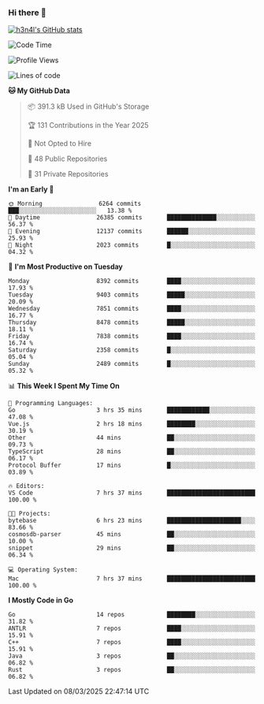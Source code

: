 ### Hi there 👋

[![h3n4l's GitHub stats](https://github-readme-stats.vercel.app/api?username=h3n4l&count_private=true&show_icons=true&theme=radical)](https://github.com/h3n4l/github-readme-stats)

<!--START_SECTION:waka-->
![Code Time](http://img.shields.io/badge/Code%20Time-2%2C086%20hrs%205%20mins-blue)

![Profile Views](http://img.shields.io/badge/Profile%20Views-0-blue)

![Lines of code](https://img.shields.io/badge/From%20Hello%20World%20I%27ve%20Written-17.9%20million%20lines%20of%20code-blue)

**🐱 My GitHub Data** 

> 📦 391.3 kB Used in GitHub's Storage 
 > 
> 🏆 131 Contributions in the Year 2025
 > 
> 🚫 Not Opted to Hire
 > 
> 📜 48 Public Repositories 
 > 
> 🔑 31 Private Repositories 
 > 
**I'm an Early 🐤** 

```text
🌞 Morning                6264 commits        ███░░░░░░░░░░░░░░░░░░░░░░   13.38 % 
🌆 Daytime                26385 commits       ██████████████░░░░░░░░░░░   56.37 % 
🌃 Evening                12137 commits       ██████░░░░░░░░░░░░░░░░░░░   25.93 % 
🌙 Night                  2023 commits        █░░░░░░░░░░░░░░░░░░░░░░░░   04.32 % 
```
📅 **I'm Most Productive on Tuesday** 

```text
Monday                   8392 commits        ████░░░░░░░░░░░░░░░░░░░░░   17.93 % 
Tuesday                  9403 commits        █████░░░░░░░░░░░░░░░░░░░░   20.09 % 
Wednesday                7851 commits        ████░░░░░░░░░░░░░░░░░░░░░   16.77 % 
Thursday                 8478 commits        █████░░░░░░░░░░░░░░░░░░░░   18.11 % 
Friday                   7838 commits        ████░░░░░░░░░░░░░░░░░░░░░   16.74 % 
Saturday                 2358 commits        █░░░░░░░░░░░░░░░░░░░░░░░░   05.04 % 
Sunday                   2489 commits        █░░░░░░░░░░░░░░░░░░░░░░░░   05.32 % 
```


📊 **This Week I Spent My Time On** 

```text
💬 Programming Languages: 
Go                       3 hrs 35 mins       ████████████░░░░░░░░░░░░░   47.08 % 
Vue.js                   2 hrs 18 mins       ████████░░░░░░░░░░░░░░░░░   30.19 % 
Other                    44 mins             ██░░░░░░░░░░░░░░░░░░░░░░░   09.73 % 
TypeScript               28 mins             ██░░░░░░░░░░░░░░░░░░░░░░░   06.17 % 
Protocol Buffer          17 mins             █░░░░░░░░░░░░░░░░░░░░░░░░   03.89 % 

🔥 Editors: 
VS Code                  7 hrs 37 mins       █████████████████████████   100.00 % 

🐱‍💻 Projects: 
bytebase                 6 hrs 23 mins       █████████████████████░░░░   83.66 % 
cosmosdb-parser          45 mins             ██░░░░░░░░░░░░░░░░░░░░░░░   10.00 % 
snippet                  29 mins             ██░░░░░░░░░░░░░░░░░░░░░░░   06.34 % 

💻 Operating System: 
Mac                      7 hrs 37 mins       █████████████████████████   100.00 % 
```

**I Mostly Code in Go** 

```text
Go                       14 repos            ████████░░░░░░░░░░░░░░░░░   31.82 % 
ANTLR                    7 repos             ████░░░░░░░░░░░░░░░░░░░░░   15.91 % 
C++                      7 repos             ████░░░░░░░░░░░░░░░░░░░░░   15.91 % 
Java                     3 repos             ██░░░░░░░░░░░░░░░░░░░░░░░   06.82 % 
Rust                     3 repos             ██░░░░░░░░░░░░░░░░░░░░░░░   06.82 % 
```




 Last Updated on 08/03/2025 22:47:14 UTC
<!--END_SECTION:waka-->

